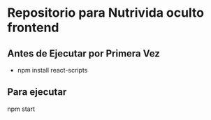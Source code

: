 # Repositorio para Nutrivida oculto frontend

## Antes de Ejecutar por Primera Vez
- npm install react-scripts

## Para ejecutar
npm start